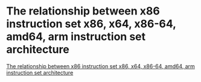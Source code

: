 # The relationship between x86 instruction set  x86, x64, x86-64, amd64, arm instruction set architecture
[The relationship between x86 instruction set  x86, x64, x86-64, amd64, arm instruction set architecture](https://aiwithcloud.com/2022/09/19/the_relationship_between_x86_instruction_set__x86_x64_x86_64_amd64_arm_instruction_set_architecture/)